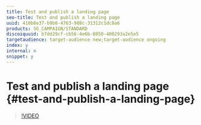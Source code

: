 ```yaml
---
title: Test and publish a landing page
seo-title: Test and publish a landing page
uuid: 410b8e37-b9b6-4763-988c-31312c1dc8a6
products: SG_CAMPAIGN/STANDARD
discoiquuid: b7dd29cf-cb56-4e6b-8050-400293a2e5e5
targetaudience: target-audience new;target-audience ongoing
index: y
internal: n
snippet: y
---
```


# Test and publish a landing page {#test-and-publish-a-landing-page}

>[!VIDEO](https://video.tv.adobe.com/v/24092?quality=12)

